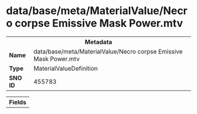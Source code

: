 <h1>data/base/meta/MaterialValue/Necro corpse Emissive Mask Power.mtv</h1><table><tr><th colspan="100%">Metadata</th></tr><tr><td><b>Name</b></td><td>data/base/meta/MaterialValue/Necro corpse Emissive Mask Power.mtv</td></tr><tr><td><b>Type</b></td><td>MaterialValueDefinition</td></tr><tr><td><b>SNO ID</b></td><td>455783</td></tr></table>

<table><tr><th colspan="100%">Fields</th></tr></table>

